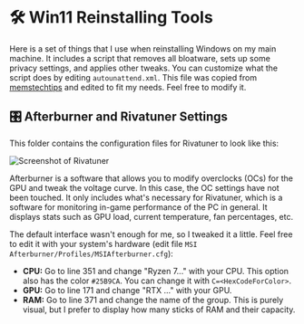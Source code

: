 # 🛠️ Win11 Reinstalling Tools

Here is a set of things that I use when reinstalling Windows on my main machine. It includes a script that removes all bloatware, sets up some privacy settings, and applies other tweaks. You can customize what the script does by editing `autounattend.xml`. This file was copied from [memstechtips](https://github.com/memstechtips/UnattendedWinstall) and edited to fit my needs. Feel free to modify it.

## 🎛️ Afterburner and Rivatuner Settings

This folder contains the configuration files for Rivatuner to look like this:

![Screenshot of Rivatuner](https://i.imgur.com/i4tzMM3.png)

Afterburner is a software that allows you to modify overclocks (OCs) for the GPU and tweak the voltage curve. In this case, the OC settings have not been touched. It only includes what's necessary for Rivatuner, which is a software for monitoring in-game performance of the PC in general. It displays stats such as GPU load, current temperature, fan percentages, etc.

The default interface wasn't enough for me, so I tweaked it a little. Feel free to edit it with your system's hardware (edit file `MSI Afterburner/Profiles/MSIAfterburner.cfg`):

- **CPU:** Go to line 351 and change "Ryzen 7..." with your CPU. This option also has the color `#25B9CA`. You can change it with `C=<HexCodeForColor>`.
- **GPU:** Go to line 171 and change "RTX ..." with your GPU.
- **RAM:** Go to line 371 and change the name of the group. This is purely visual, but I prefer to display how many sticks of RAM and their capacity.
